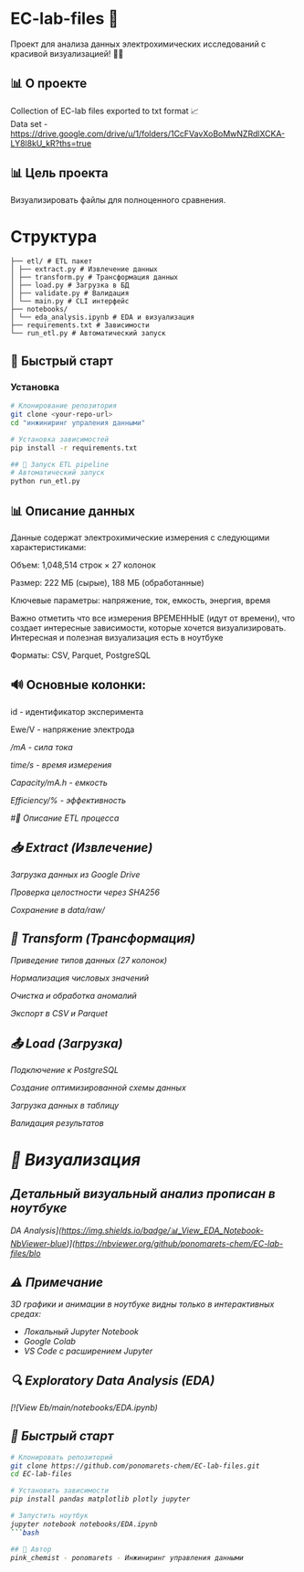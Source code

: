 # EC-lab-files 🌸

Проект для анализа данных электрохимических исследований с красивой визуализацией! 🎨✨

## 📊 О проекте

Collection of EC-lab files exported to txt format 📈  
Data set -https://drive.google.com/drive/u/1/folders/1CcFVavXoBoMwNZRdlXCKA-LY8l8kU_kR?ths=true 

## 📊 Цель проекта
Визуализировать файлы для полноценного сравнения. 

# Структура
```
├── etl/ # ETL пакет
│ ├── extract.py # Извлечение данных
│ ├── transform.py # Трансформация данных
│ ├── load.py # Загрузка в БД
│ ├── validate.py # Валидация
│ └── main.py # CLI интерфейс
├── notebooks/
│ └── eda_analysis.ipynb # EDA и визуализация
├── requirements.txt # Зависимости
└── run_etl.py # Автоматический запуск
```

## 🚀 Быстрый старт

### Установка
```bash
# Клонирование репозитория
git clone <your-repo-url>
cd "инжиниринг упраления данными"

# Установка зависимостей
pip install -r requirements.txt

## 🚀 Запуск ETL pipeline
# Автоматический запуск
python run_etl.py
```

## 📊 Описание данных

Данные содержат электрохимические измерения с следующими характеристиками:

Объем: 1,048,514 строк × 27 колонок

Размер: 222 МБ (сырые), 188 МБ (обработанные)

Ключевые параметры: напряжение, ток, емкость, энергия, время

Важно отметить что все измерения ВРЕМЕННЫЕ (идут от времени), что создает интересные зависимости, которые хочется визуализировать. Интересная и полезная визуализация есть в ноутбуке

Форматы: CSV, Parquet, PostgreSQL

## 🔊 Основные колонки:
id - идентификатор эксперимента

Ewe/V - напряжение электрода

<I>/mA - сила тока

time/s - время измерения

Capacity/mA.h - емкость

Efficiency/% - эффективность

#👾 Описание ETL процесса

## 📥 Extract (Извлечение)

Загрузка данных из Google Drive

Проверка целостности через SHA256

Сохранение в data/raw/

## 🔄 Transform (Трансформация)
Приведение типов данных (27 колонок)

Нормализация числовых значений

Очистка и обработка аномалий

Экспорт в CSV и Parquet

## 📤 Load (Загрузка)
Подключение к PostgreSQL

Создание оптимизированной схемы данных

Загрузка данных в таблицу

Валидация результатов


# 🎨 Визуализация

## Детальный визуальный анализ прописан в ноутбуке
DA Analysis](https://img.shields.io/badge/📊_View_EDA_Notebook-NbViewer-blue)](https://nbviewer.org/github/ponomarets-chem/EC-lab-files/blo
## ⚠️ Примечание

3D графики и анимации в ноутбуке видны только в интерактивных средах:
- Локальный Jupyter Notebook
- Google Colab
- VS Code с расширением Jupyter
## 🔍 Exploratory Data Analysis (EDA)

[![View Eb/main/notebooks/EDA.ipynb)


## 🚀 Быстрый старт

```bash
# Клонировать репозиторий
git clone https://github.com/ponomarets-chem/EC-lab-files.git
cd EC-lab-files

# Установить зависимости
pip install pandas matplotlib plotly jupyter

# Запустить ноутбук
jupyter notebook notebooks/EDA.ipynb
```bash

## 👤 Автор
pink_chemist - ponomarets - Инжиниринг управления данными






